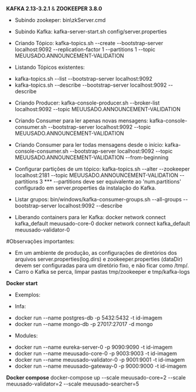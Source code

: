 **KAFKA 2.13-3.2.1** & **ZOOKEEPER 3.8.0**

* Subindo zookeper:
bin\zkServer.cmd

* Subindo Kafka:
kafka-server-start.sh config/server.properties

* Criando Tópico:
kafka-topics.sh --create --bootstrap-server localhost:9092 --replication-factor 1 --partitions 1 --topic MEUUSADO.ANNOUNCEMENT-VALIDATION

* Listando Tópicos existentes:
- kafka-topics.sh --list --bootstrap-server localhost:9092
- kafka-topics.sh --describe --bootstrap-server localhost:9092 --describe

* Criando Producer:
kafka-console-producer.sh --broker-list localhost:9092 --topic MEUUSADO.ANNOUNCEMENT-VALIDATION

* Criando Consumer para ler apenas novas mensagens:
kafka-console-consumer.sh --bootstrap-server localhost:9092 --topic MEUUSADO.ANNOUNCEMENT-VALIDATION

* Criando Consumer para ler todas mensagens desde o início:
kafka-console-consumer.sh --bootstrap-server localhost:9092 --topic MEUUSADO.ANNOUNCEMENT-VALIDATION --from-beginning

* Configurar partições de um tópico:
kafka-topics.sh --alter --zookeeper localhost:2181 --topic MEUUSADO.ANNOUNCEMENT-VALIDATION --partitions 3
 *** --partitions deve ser equivalente ao 'num.partitions' configurado em server.properties da instalação do Kafka.

* Listar grupos:
bin/windows/kafka-consumer-groups.sh --all-groups --bootstrap-server localhost:9092 --describe

* Liberando containers para ler Kafka:
 docker network connect kafka_default meuusado-core-0
 docker network connect kafka_default meuusado-validator-0


#Observações importantes:
- Em um ambiente de produção, as configurações de diretórios dos arquivos server.properties(log.dirs) e zookeeper.properties (dataDir)
devem ser configuradas para um diretório fixo, e não ficar como /tmp/.
- Carro o Kafka se perca, limpar pastas tmp/zookeeper e tmp/kafka-logs

**Docker start**
* Exemplos:

* Infa:
- docker run --name postgres-db -p 5432:5432 -t id-imagem
- docker run --name mongo-db -p 27017:27017 -d mongo

* Modules:
- docker run --name eureka-server-0 -p 9090:9090 -t id-imagem
- docker run --name meuusado-core-0 -p 9003:9003 -t id-imagem
- docker run --name meuusado-validator-0 -p 9001:9001 -t id-imagem
- docker run --name meuusado-gateway-0 -p 9000:9000 -t id-imagem

**Docker compose**
docker-compose up --scale meuusado-core=2 --scale meuusado-validator=2 --scale meuusado-searcher=5
